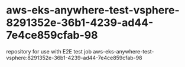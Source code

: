 # aws-eks-anywhere-test-vsphere-8291352e-36b1-4239-ad44-7e4ce859cfab-98
repository for use with E2E test job aws-eks-anywhere-test-vsphere:8291352e-36b1-4239-ad44-7e4ce859cfab-98
